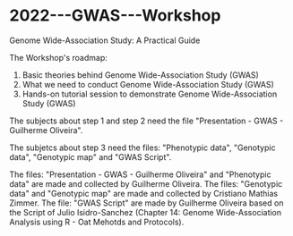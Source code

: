 # 2022---GWAS---Workshop

Genome Wide-Association Study: A Practical Guide

The Workshop's roadmap:

1) Basic theories behind Genome Wide-Association Study (GWAS)
2) What we need to conduct Genome Wide-Association Study (GWAS)
3) Hands-on tutorial session to demonstrate Genome Wide-Association Study (GWAS)

The subjects about step 1 and step 2 need the file "Presentation - GWAS - Guilherme Oliveira".

The subjetcs about step 3 need the files: "Phenotypic data", "Genotypic data", "Genotypic map" and "GWAS Script".

The files: "Presentation - GWAS - Guilherme Oliveira" and "Phenotypic data" are made and collected by Guilherme Oliveira.
The files: "Genotypic data" and "Genotypic map" are made and collected by Cristiano Mathias Zimmer.
The file: "GWAS Script" are made by Guilherme Oliveira based on the Script of Julio Isidro-Sanchez (Chapter 14: Genome Wide-Association Analysis using R - Oat Mehotds and Protocols).

